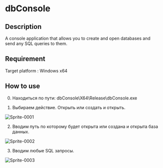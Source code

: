 # dbConsole
## Description
A console application that allows you to create and open databases and send any SQL queries to them.

## Requirement

Target platform : Windows x64

## How to use

0. Находиться по пути: dbConsole\X64\Release\dbConsole.exe

1. Выбираем действие. Открыть или создать и открыть.

![Sprite-0001](https://github.com/user-attachments/assets/3a7387aa-22bf-4024-8ca8-f905246db565)

2. Вводим путь по которому будет открыта или создана и открыта база данных.

![Sprite-0002](https://github.com/user-attachments/assets/65725f8d-de0f-4ed2-b797-58e3ee8f1421)

3. Вводим любые SQL запросы.

![Sprite-0003](https://github.com/user-attachments/assets/6b9865e2-9386-433b-a126-f63f07301ead)


